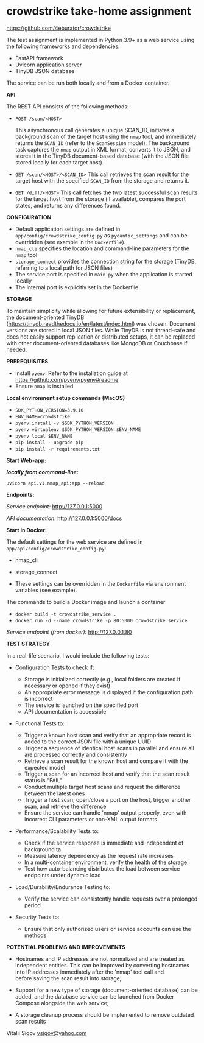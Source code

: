 # crowdstrike take-home assignment

https://github.com/4eburator/crowdstrike

The test assignment is implemented in Python 3.9+ as a web service using the following frameworks and dependencies:
- FastAPI framework
- Uvicorn application server
- TinyDB JSON database

The service can be run both locally and from a Docker container.


**API**

The REST API consists of the following methods:

* `POST /scan/<HOST>`

  This asynchronous call generates a unique SCAN_ID, initiates a background scan of the target host using the `nmap` 
  tool, and immediately returns the `SCAN_ID` (refer to the `ScanSession` model). The background task captures the `nmap` 
  output in XML format, converts it to JSON, and stores it in the TinyDB document-based database (with the JSON file 
  stored locally for each target host).


* `GET /scan/<HOST>/<SCAN_ID>`
  This call retrieves the scan result for the target host with the specified `SCAN_ID` from the storage and returns it. 


* `GET /diff/<HOST>`
  This call fetches the two latest successful scan results for the target host from the storage (if available), 
  compares the port states, and returns any differences found.


**CONFIGURATION**

- Default application settings are defined in `app/config/crowdstrike_config.py` as `pydantic_settings` and can be 
overridden (see example in the `Dockerfile`). 
- `nmap_cli` specifies the location and command-line parameters for the `nmap` tool
- `storage_connect` provides the connection string for the storage (TinyDB, referring to a local path for JSON files)
- The service port is specified in `main.py` when the application is started locally
- The internal port is explicitly set in the Dockerfile


**STORAGE**

To maintain simplicity while allowing for future extensibility or replacement, the document-oriented 
TinyDB (https://tinydb.readthedocs.io/en/latest/index.html) was chosen. Document versions are stored 
in local JSON files. While TinyDB is not thread-safe and does not easily support replication or 
distributed setups, it can be replaced with other document-oriented databases like MongoDB or Couchbase 
if needed.


**PREREQUISITES**

- install `pyenv`: Refer to the installation guide at https://github.com/pyenv/pyenv#readme
- Ensure `nmap` is installed


**Local environment setup commands (MacOS)**

- `SDK_PYTHON_VERSION=3.9.10`
- `ENV_NAME=crowdstrike`
- `pyenv install -v $SDK_PYTHON_VERSION`
- `pyenv virtualenv $SDK_PYTHON_VERSION $ENV_NAME` 
- `pyenv local $ENV_NAME`
- `pip install --upgrade pip`
- `pip install -r requirements.txt`


**Start Web-app:**

***locally from command-line:***

`uvicorn api.v1.nmap_api:app --reload`

**Endpoints:**

*Service endpoint:* http://127.0.0.1:5000

*API documentation:* http://127.0.0.1:5000/docs


**Start in Docker:**

The default settings for the web service are defined in `app/api/config/crowdstrike_config.py`:
- nmap_cli
- storage_connect

- These settings can be overridden in the `Dockerfile` via environment variables (see example).


The commands to build a Docker image and launch a container 
- `docker build -t crowdstrike_service .`
- `docker run -d --name crowdstrike -p 80:5000 crowdstrike_service`

*Service endpoint (from docker):* http://127.0.0.1:80


**TEST STRATEGY**

In a real-life scenario, I would include the following tests:

- Configuration Tests to check if:
  - Storage is initialized correctly (e.g., local folders are created if necessary or opened if they exist)
  - An appropriate error message is displayed if the configuration path is incorrect
  - The service is launched on the specified port
  - API documentation is accessible


- Functional Tests to:
  - Trigger a known host scan and verify that an appropriate record is added to the correct JSON file with a unique UUID 
  - Trigger a sequence of identical host scans in parallel and ensure all are processed correctly and consistently
  - Retrieve a scan result for the known host and compare it with the expected model
  - Trigger a scan for an incorrect host and verify that the scan result status is "FAIL"
  - Conduct multiple target host scans and request the difference between the latest ones
  - Trigger a host scan, open/close a port on the host, trigger another scan, and retrieve the difference
  - Ensure the service can handle 'nmap' output properly, even with incorrect CLI parameters or non-XML output formats 


- Performance/Scalability Tests to:
  - Check if the service response is immediate and independent of background ta
  - Measure latency dependency as the request rate increases 
  - In a multi-container environment, verify the health of the storage
  - Test how auto-balancing distributes the load between service endpoints under dynamic load


- Load/Durability/Endurance Testing to:
  - Verify the service can consistently handle requests over a prolonged period

- Security Tests to:
  - Ensure that only authorized users or service accounts can use the methods



**POTENTIAL PROBLEMS AND IMPROVEMENTS**
- Hostnames and IP addresses are not normalized and are treated as independent entities. This can 
be improved by converting hostnames into IP addresses immediately after the 'nmap' tool call and  
before saving the scan result into storage;

- Support for a new type of storage (document-oriented database) can be added, and the database 
service can be launched from Docker Compose alongside the web service;

- A storage cleanup process should be implemented to remove outdated scan results


Vitalii Sigov
vsigov@yahoo.com
